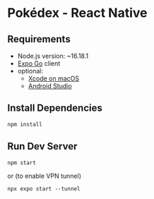 # Pokédex - React Native

## Requirements

- Node.js version: ~16.18.1
- [Expo Go](https://expo.dev/client) client
- optional:
  - [Xcode on macOS](https://apps.apple.com/us/app/xcode/id497799835?mt=12)
  - [Android Studio](https://developer.android.com/studio)

## Install Dependencies

```bash
npm install
```

## Run Dev Server

```bash
npm start
```

or (to enable VPN tunnel)

```
npx expo start --tunnel
```
